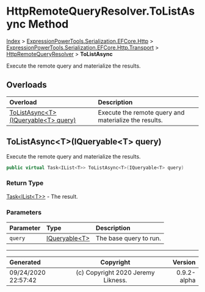 ﻿# HttpRemoteQueryResolver.ToListAsync Method

[Index](../index.md) > [ExpressionPowerTools.Serialization.EFCore.Http](ExpressionPowerTools.Serialization.EFCore.Http.a.md) > [ExpressionPowerTools.Serialization.EFCore.Http.Transport](ExpressionPowerTools.Serialization.EFCore.Http.Transport.n.md) > [HttpRemoteQueryResolver](ExpressionPowerTools.Serialization.EFCore.Http.Transport.HttpRemoteQueryResolver.cs.md) > **ToListAsync**

Execute the remote query and materialize the results.

## Overloads

| Overload | Description |
| :-- | :-- |
| [ToListAsync&lt;T>(IQueryable&lt;T> query)](#tolistasynctiqueryablet-query) | Execute the remote query and materialize the results. |
## ToListAsync&lt;T>(IQueryable&lt;T> query)

Execute the remote query and materialize the results.

```csharp
public virtual Task<IList<T>> ToListAsync<T>(IQueryable<T> query)
```

### Return Type

 [Task&lt;IList&lt;T>>](https://docs.microsoft.com/dotnet/api/system.threading.tasks.task-1)  - The result.

### Parameters

| Parameter | Type | Description |
| :-- | :-- | :-- |
| `query` | [IQueryable&lt;T>](https://docs.microsoft.com/dotnet/api/system.linq.iqueryable-1) | The base query to run. |



---

| Generated | Copyright | Version |
| :-- | :-: | --: |
| 09/24/2020 22:57:42 | (c) Copyright 2020 Jeremy Likness. | 0.9.2-alpha |
